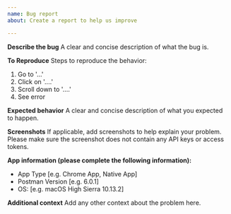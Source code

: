 ```yaml
---
name: Bug report
about: Create a report to help us improve

---
```


<!--
Please read through the [guidelines](https://github.com/postmanlabs/postman-app-support#guidelines-for-reporting-issues) before creating a new issue.
-->

**Describe the bug**
A clear and concise description of what the bug is.

**To Reproduce**
Steps to reproduce the behavior:
1. Go to '...'
2. Click on '....'
3. Scroll down to '....'
4. See error

**Expected behavior**
A clear and concise description of what you expected to happen.

**Screenshots**
If applicable, add screenshots to help explain your problem. Please make sure the screenshot does not contain any API keys or access tokens. 

**App information (please complete the following information):**
 - App Type [e.g. Chrome App, Native App]
 - Postman Version [e.g. 6.0.1]
 - OS: [e.g. macOS High Sierra 10.13.2]

**Additional context**
Add any other context about the problem here.
